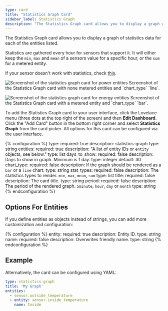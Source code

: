 ```yaml
---
type: card
title: "Statistics Graph Card"
sidebar_label: Statistics Graph
description: "The Statistics Graph card allows you to display a graph with statistics data for each of the entities listed."
---
```


The Statistics Graph card allows you to display a graph of statistics data for each of the entities listed.

Statistics are gathered every hour for sensors that support it. It will either keep the `min`, `max` and `mean` of a sensors value for a specific hour, or the `sum` for a metered entity.

If your sensor doesn't work with statistics, check [this](/more-info/statistics/).

<p class='img'>
<img src='/images/lovelace/lovelace_statistics_graph_line.png' alt='Screenshot of the statistics graph card for power entities'>
Screenshot of the Statistics Graph card with none metered entities and `chart_type` `line`.
</p>

<p class='img'>
<img src='/images/lovelace/lovelace_statistics_graph_bar.png' alt='Screenshot of the statistics graph card for energy entities'>
Screenshot of the Statistics Graph card with a metered entity and `chart_type` `bar`.
</p>

To add the Statistics Graph card to your user interface, click the Lovelace menu (three dots at the top right of the screen) and then **Edit Dashboard**. Click the "Add Card" button in the bottom right corner and select **Statistics Graph** from the card picker. All options for this card can be configured via the user interface.

{% configuration %}
type:
  required: true
  description: statistics-graph
  type: string
entities:
  required: true
  description: "A list of entity IDs or `entity` objects, see below."
  type: list
days_to_show:
  required: false
  description: Days to show in graph. Minimum is 1 day.
  type: integer
  default: 30
chart_type:
  required: false
  description: If the graph should be rendered as a `bar` or a `line` chart.
  type: string
stat_types:
  required: false
  description: The statistics types to render. `min`, `max`, `mean`, `sum`
  type: list
title:
  required: false
  description: The card title.
  type: string
period:
  required: false
  description: The period of the rendered graph. `5minute`, `hour`, `day` or `month` 
  type: string  
{% endconfiguration %}

## Options For Entities

If you define entities as objects instead of strings, you can add more customization and configuration:

{% configuration %}
entity:
  required: true
  description: Entity ID.
  type: string
name:
  required: false
  description: Overwrites friendly name.
  type: string
{% endconfiguration %}

## Example

Alternatively, the card can be configured using YAML:

```yaml
type: statistics-graph
title: 'My Graph'
entities:
  - sensor.outside_temperature
  - entity: sensor.inside_temperature
    name: Inside
```
